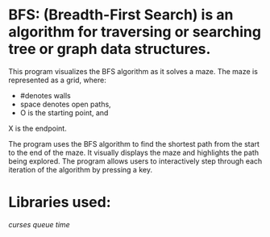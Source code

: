 # BFS: (Breadth-First Search) is an algorithm for traversing or searching tree or graph data structures.

This program visualizes the BFS algorithm as it solves a maze. The maze is represented as a grid, where:
- #denotes walls
- space denotes open paths,
- O is the starting point, and

X is the endpoint.

The program uses the BFS algorithm to find the shortest path from the start to the end of the maze. It visually displays the maze and highlights the path being explored. The program allows users to interactively step through each iteration of the algorithm by pressing a key.

# Libraries used:

_curses_
_queue_
_time_
